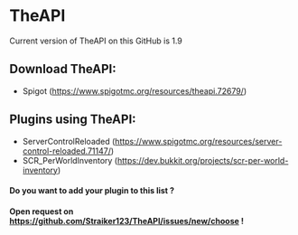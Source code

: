 # TheAPI
Current version of TheAPI on this GitHub is 1.9

## Download TheAPI:
* Spigot (https://www.spigotmc.org/resources/theapi.72679/)

## Plugins using TheAPI:
* ServerControlReloaded (https://www.spigotmc.org/resources/server-control-reloaded.71147/)
* SCR_PerWorldInventory (https://dev.bukkit.org/projects/scr-per-world-inventory)

#### Do you want to add your plugin to this list ?
#### Open request on https://github.com/Straiker123/TheAPI/issues/new/choose !
